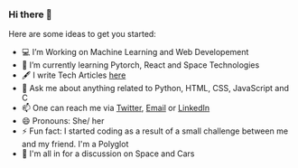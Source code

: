 ### Hi there 👋

<!--
**ismathim/ismathim** is a ✨ _special_ ✨ repository because its `README.md` (this file) appears on your GitHub profile.
I love creating acceessible web technologies
-->

Here are some ideas to get you started:

- 💻 I’m Working on Machine Learning and Web Developement 
- 🌱 I’m currently learning Pytorch, React and Space Technologies
- 🖋 I write Tech Articles [here](https://medium.com/@ismathhaakifa) 
- 💬 Ask me about anything related to Python, HTML, CSS, JavaScript and C
- 📫 One can reach me via [Twitter](https://twitter.com/ismathim), [Email](ismathim@gmail.com) or [LinkedIn](https://www.linkedin.com/in/ismath-haakifa/)
- 😄 Pronouns: She/ her
- ⚡  Fun fact: I started coding as a result of a small challenge between me and my friend. I'm a Polyglot 
- 🔭 I'm all in for a discussion on Space and Cars 




